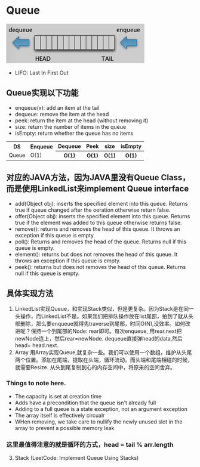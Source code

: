 # Queue 

<img src="QueuePic/Snip20170707_16.png">

- LIFO: Last In First Out

## Queue实现以下功能
- enqueue(x): add an item at the tail 
- dequeue: remove the item at the head 
- peek: return the item at the head (without removing it)
- size: return the number of items in the queue
- isEmpty: return whether the queue has no items

<table>
    <tr><th>DS</th><th>Enqueue</th><th>Dequeue</th><th>Peek</th><th>size</th><th>isEmpty</th></tr>
    <tr><td>Queue</td><td>O(1)</td><th>O(1)</th><th>O(1)</th><th>O(1)</th><th>O(1)</th></tr>
</table>

## 对应的JAVA方法，因为JAVA里没有Queue Class， 而是使用LinkedList来implement Queue interface

- add(Object obj): inserts the specified element into this queue. Returns true if queue changed after the oeration otherwise return false.
- offer(Object obj): inserts the specified element into this queue. Returns true if the element was added to this queue otherwise returns false.
- remove(): returns and removes the head of this queue. It throws an exception if this queue is empty.
- poll(): Returns and removes the head of the queue. Returns null if this queue is empty.
- element(): returns but does not removes the head of this queue. It throws an exception if this queue is empty.
- peek(): returns but does not removes the head of this queue. Returns null if this queue is empty.

## 具体实现方法

1. LinkedList实现Queue，和实现Stack类似，但是更复杂。因为Stack是在同一头操作，而LinkedList不是。如果我们把排队操作放在list尾部，拍到了就从头部删除，那么要enqueue就得先traverse到尾部，时间O(N),没效率。如何改进呢？保持一个到尾部的Node: rear即可。每次enqueue, 用rear.next把newNode连上，然后rear=newNode. dequeue直接弹head的data,然后head= head.next.
2. Array
   用Array实现Queue,就复杂一些。我们可以使用一个数组，维护从头尾两个位置。添加在尾端，提取在头端，循环流动。而头端和尾端相碰的时候，就需要Resize. 从头到尾复制到心的内存空间中，将原来的空间舍弃。

### Things to note here.
- The capacity is set at creation time
- Adds have a precondition that the queue isn't already full
- Adding to a full queue is a state exception, not an argument exception
- The array itself is effectively circualr 
- WHen removing, we take care to nullify the newly unused slot in the array to prevent a possible memory leak

### 这里最值得注意的就是循环的方式，head = tail % arr.length 

3. Stack (LeetCode: Implement Queue Using Stacks)
   















